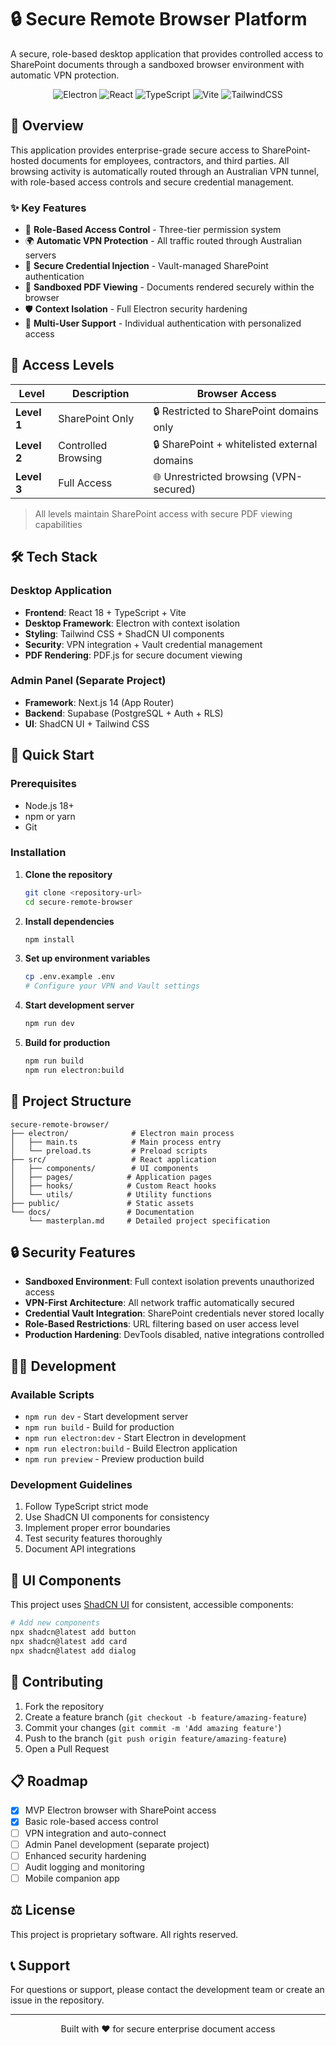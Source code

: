 # 🔒 Secure Remote Browser Platform

A secure, role-based desktop application that provides controlled access to SharePoint documents through a sandboxed browser environment with automatic VPN protection.

<div align="center">

![Electron](https://img.shields.io/badge/Electron-191970?style=for-the-badge&logo=Electron&logoColor=white)
![React](https://img.shields.io/badge/react-%2320232a.svg?style=for-the-badge&logo=react&logoColor=%2361DAFB)
![TypeScript](https://img.shields.io/badge/typescript-%23007ACC.svg?style=for-the-badge&logo=typescript&logoColor=white)
![Vite](https://img.shields.io/badge/vite-%23646CFF.svg?style=for-the-badge&logo=vite&logoColor=white)
![TailwindCSS](https://img.shields.io/badge/tailwindcss-%2338B2AC.svg?style=for-the-badge&logo=tailwind-css&logoColor=white)

</div>

## 🎯 Overview

This application provides enterprise-grade secure access to SharePoint-hosted documents for employees, contractors, and third parties. All browsing activity is automatically routed through an Australian VPN tunnel, with role-based access controls and secure credential management.

### ✨ Key Features

- 🔐 **Role-Based Access Control** - Three-tier permission system
- 🌍 **Automatic VPN Protection** - All traffic routed through Australian servers
- 🔑 **Secure Credential Injection** - Vault-managed SharePoint authentication
- 📄 **Sandboxed PDF Viewing** - Documents rendered securely within the browser
- 🛡️ **Context Isolation** - Full Electron security hardening
- 👥 **Multi-User Support** - Individual authentication with personalized access

## 🧩 Access Levels

| Level | Description | Browser Access |
|-------|-------------|----------------|
| **Level 1** | SharePoint Only | 🔒 Restricted to SharePoint domains only |
| **Level 2** | Controlled Browsing | 🔒 SharePoint + whitelisted external domains |
| **Level 3** | Full Access | 🌐 Unrestricted browsing (VPN-secured) |

> All levels maintain SharePoint access with secure PDF viewing capabilities

## 🛠️ Tech Stack

### Desktop Application
- **Frontend**: React 18 + TypeScript + Vite
- **Desktop Framework**: Electron with context isolation
- **Styling**: Tailwind CSS + ShadCN UI components
- **Security**: VPN integration + Vault credential management
- **PDF Rendering**: PDF.js for secure document viewing

### Admin Panel (Separate Project)
- **Framework**: Next.js 14 (App Router)
- **Backend**: Supabase (PostgreSQL + Auth + RLS)
- **UI**: ShadCN UI + Tailwind CSS

## 🚀 Quick Start

### Prerequisites

- Node.js 18+ 
- npm or yarn
- Git

### Installation

1. **Clone the repository**
   ```bash
   git clone <repository-url>
   cd secure-remote-browser
   ```

2. **Install dependencies**
   ```bash
   npm install
   ```

3. **Set up environment variables**
   ```bash
   cp .env.example .env
   # Configure your VPN and Vault settings
   ```

4. **Start development server**
   ```bash
   npm run dev
   ```

5. **Build for production**
   ```bash
   npm run build
   npm run electron:build
   ```

## 📁 Project Structure

```
secure-remote-browser/
├── electron/              # Electron main process
│   ├── main.ts            # Main process entry
│   └── preload.ts         # Preload scripts
├── src/                   # React application
│   ├── components/        # UI components
│   ├── pages/            # Application pages
│   ├── hooks/            # Custom React hooks
│   └── utils/            # Utility functions
├── public/               # Static assets
└── docs/                 # Documentation
    └── masterplan.md     # Detailed project specification
```

## 🔒 Security Features

- **Sandboxed Environment**: Full context isolation prevents unauthorized access
- **VPN-First Architecture**: All network traffic automatically secured
- **Credential Vault Integration**: SharePoint credentials never stored locally
- **Role-Based Restrictions**: URL filtering based on user access level
- **Production Hardening**: DevTools disabled, native integrations controlled

## 🧑‍💻 Development

### Available Scripts

- `npm run dev` - Start development server
- `npm run build` - Build for production
- `npm run electron:dev` - Start Electron in development
- `npm run electron:build` - Build Electron application
- `npm run preview` - Preview production build

### Development Guidelines

1. Follow TypeScript strict mode
2. Use ShadCN UI components for consistency
3. Implement proper error boundaries
4. Test security features thoroughly
5. Document API integrations

## 🎨 UI Components

This project uses [ShadCN UI](https://ui.shadcn.com/) for consistent, accessible components:

```bash
# Add new components
npx shadcn@latest add button
npx shadcn@latest add card
npx shadcn@latest add dialog
```

## 🤝 Contributing

1. Fork the repository
2. Create a feature branch (`git checkout -b feature/amazing-feature`)
3. Commit your changes (`git commit -m 'Add amazing feature'`)
4. Push to the branch (`git push origin feature/amazing-feature`)
5. Open a Pull Request

## 📋 Roadmap

- [x] MVP Electron browser with SharePoint access
- [x] Basic role-based access control
- [ ] VPN integration and auto-connect
- [ ] Admin Panel development (separate project)
- [ ] Enhanced security hardening
- [ ] Audit logging and monitoring
- [ ] Mobile companion app

## ⚖️ License

This project is proprietary software. All rights reserved.

## 📞 Support

For questions or support, please contact the development team or create an issue in the repository.

---

<div align="center">
Built with ❤️ for secure enterprise document access
</div>
